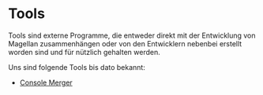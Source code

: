 # Tools

Tools sind externe Programme, die entweder direkt mit der Entwicklung von Magellan zusammenhängen oder von den Entwicklern nebenbei erstellt worden sind und für nützlich gehalten werden.

Uns sind folgende Tools bis dato bekannt:

* [Console Merger](consolemerger)